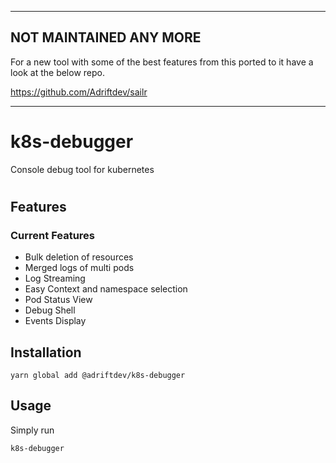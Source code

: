 ___

## NOT MAINTAINED ANY MORE
For a new tool with some of the best features from this ported to it have a look at the below repo.

https://github.com/Adriftdev/sailr

---

# k8s-debugger

Console debug tool for kubernetes

#

## Features

### Current Features

- Bulk deletion of resources
- Merged logs of multi pods
- Log Streaming
- Easy Context and namespace selection
- Pod Status View
- Debug Shell
- Events Display


## Installation

```
yarn global add @adriftdev/k8s-debugger
```

## Usage

Simply run

```
k8s-debugger
```
